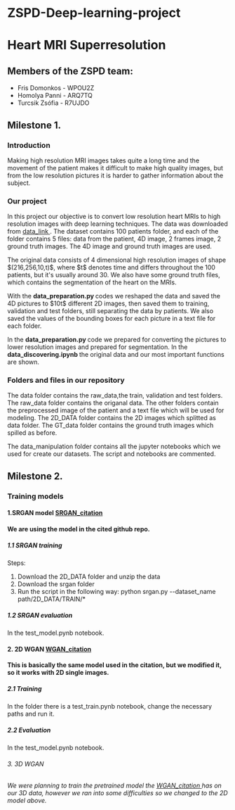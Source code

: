 # ZSPD-Deep-learning-project
<h1> Heart MRI Superresolution </h1>

<h2> Members of the ZSPD team: </h2>
<p> 
<ul>
  <li>Fris Domonkos - WPOU2Z</li>
  <li>Homolya Panni - ARQ7TQ</li>
  <li>Turcsik Zsófia - R7UJDO</li>
</ul>
</p>
<h2> Milestone 1. </h2>
<h3> Introduction </h3>

<p> Making high resolution MRI images takes quite a long time and the movement of the patient makes it difficult to make high quality images, but from the low resolution pictures it is harder to gather information about the subject.</p>

<h3> Our project </h3>

<p> In this project our objective is to convert low resolution heart MRIs to high resolution images with deep learning techniques. The data was downloaded from <a  href= 'https://acdc.creatis.insa-lyon.fr/description/databases.html'> data_link </a>. The dataset contains 100 patients folder, and each of the folder contains 5 files: data from the patient, 4D image, 2 frames image, 2 ground truth images. The 4D image and ground truth images are used.</p>

<p> The original data consists of 4 dimensional high resolution images of shape $(216,256,10,t)$, where $t$ denotes time and differs throughout the 100 patients, but it's usually around 30. We also have some ground truth files, which contains the segmentation of the heart on the MRIs.</p>

<p>With the <b> data_preparation.py </b> codes we reshaped the data and saved the 4D pictures to $10t$ different 2D images, then saved them to training, validation and test folders, still separating the data by patients. We also saved the values of the bounding boxes for each picture in a text file for each folder.</p>

<p> In the <b> data_preparation.py </b> code we prepared for converting the pictures to lower resolution images and prepared for segmentation. In the <b> data_discovering.ipynb </b> the original data and our most important functions are shown. </p>

<h3> Folders and files in our repository</h3>

<p> The data folder contains the raw_data,the train, validation and test folders. The raw_data folder contains the origanal data. The other folders contain the preprocessed image of the patient and a text file which will be used for modeling. The 2D_DATA folder contains the 2D images which splitted as data folder. The GT_data folder contains the ground truth images which spilled as before.

The data_manipulation folder contains all the jupyter notebooks which we used for create our datasets. The script and notebooks are commented.</p>

<h2> Milestone 2. </h2>
<h3> Training models </h3>
<h4>1.SRGAN model  <a  href= 'https://github.com/eriklindernoren/PyTorch-GAN/tree/master/implementations/srgan'> SRGAN_citation </a></h4>
<h4>We are using the model in the cited github repo. </h4>
<h5>1.1 SRGAN training </h5>

<p> Steps: </p>
<p> 
<ol>
  <li>Download the 2D_DATA folder and unzip the data</li>
  <li>Download the srgan folder</li>
  <li>Run the script in the following way: python srgan.py --dataset_name path/2D_DATA/TRAIN/*</li>
</ol>
</p>

<h5>1.2 SRGAN evaluation </h5>
<p> In the test_model.pynb notebook. </p>

<h4>2. 2D WGAN <a  href= 'https://github.com/Hadrien-Cornier/E6040-super-resolution-project'> WGAN_citation </a> </h4>
<h4>This is basically the same model used in the citation, but we modified it, so it works with 2D single images. </h4>
<h5>2.1 Training </h5>

<p> In the folder there is a test_train.pynb notebook, change the necessary paths and run it. </p>

<h5>2.2 Evaluation </h5>
<p> In the test_model.pynb notebook. </p>

<h6>3. 3D WGAN </h6>
<h6> We were planning to train the pretrained model the <a  href= 'https://github.com/Hadrien-Cornier/E6040-super-resolution-project'> WGAN_citation </a> has on our 3D data, however we ran into some difficulties so we changed to the 2D model above.</h6>
